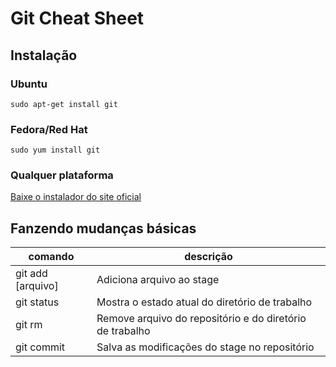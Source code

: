 # Git Cheat Sheet

## Instalação


### Ubuntu

    sudo apt-get install git

### Fedora/Red Hat

    sudo yum install git

### Qualquer plataforma

[Baixe o instalador do site oficial](http://git-scm.com/downloads)


## Fanzendo mudanças básicas

 comando | descrição
 --------|----------
 git add [arquivo] | Adiciona arquivo ao stage
 git status | Mostra o estado atual do diretório de trabalho
 git rm | Remove arquivo do repositório e do diretório de trabalho
 git commit | Salva as modificações do stage no repositório


